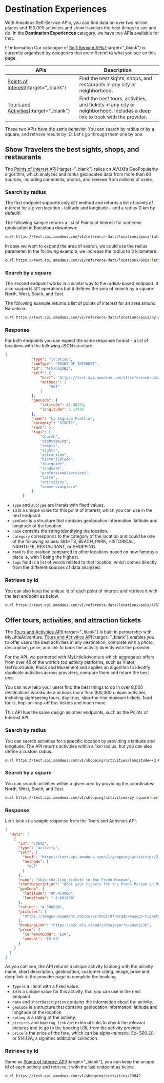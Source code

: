 # Destination Experiences

With Amadeus Self-Service APIs, you can find data on over two million places and 150,000 activities and show travelers the best things to see and do. In the **Destination Experiences** category, we have two APIs available for that.

!!! information
    Our catalogue of [Self-Service APIs](https://developers.amadeus.com/self-service){:target="\_blank"} is currently organised by categories that are different to what you see on this page.

| APIs                                                                                                                                                 | Description                                                                                                               |
|------------------------------------------------------------------------------------------------------------------------------------------------------|---------------------------------------------------------------------------------------------------------------------------|
| [Points of Interest](https://developers.amadeus.com/self-service/category/destination-content/api-doc/points-of-interest/api-reference){:target="\_blank"}     | Find the best sights, shops, and restaurants in any city or neighborhood.                                                 |
| [Tours and Activities](https://developers.amadeus.com/self-service/category/destination-content/api-doc/tours-and-activities/api-reference){:target="\_blank"} | Find the best tours, activities, and tickets in any city or neighborhood. Includes a deep link to book with the provider. |

These two APIs have the same behavior. You can search by radius or by a square, and retrieve results by ID. Let's go through them one by one.

## Show Travelers the best sights, shops, and restaurants

The [Points of Interest  API](https://developers.amadeus.com/self-service/category/destination-content/api-doc/points-of-interest/api-reference){:target="\_blank"} relies on AVUXI’s GeoPopularity algorithm, which analyses and ranks geolocated data from more than 60 sources, including comments, photos, and reviews from millions of users.

### Search by radius

The first endpoint supports only `GET` method and returns a list of points of interest for a given location - latitude and longitude - and a radius (1 km by default).

The following sample returns a list of Points of Interest for someone geolocated in Barcelona downtown: 

```bash
curl https://test.api.amadeus.com/v1/reference-data/locations/pois?latitude=41.397158&longitude=2.160873
```

In case we want to expand the area of search, we could use the radius parameter. In the following example, we increase the radius to 3 kilometers:

```bash
curl https://test.api.amadeus.com/v1/reference-data/locations/pois?latitude=41.397158&longitude=2.160873&radius=3
```

### Search by a square

The second endpoint works in a similar way to the radius-based endpoint. It also supports `GET` operations but it defines the area of search by a square: North, West, South, and East.

The following example returns a list of points of interest for an area around Barcelona:

```bash
curl https://test.api.amadeus.com/v1/reference-data/locations/pois/by-square?north=41.397158&west=2.160873&south=41.394582&east=2.177181   
```

### Response

For both endpoints you can expect the same response format - a list of locations with the following JSON structure:

```json
{
            "type": "location",
            "subType": "POINT_OF_INTEREST",
            "id": "AF57D529B2",
            "self": {
                "href": "https://test.api.amadeus.com/v1/reference-data/locations/pois/AF57D529B2",
                "methods": [
                    "GET"
                ]
            },
            "geoCode": {
                "latitude": 41.40359,
                "longitude": 2.17436
            },
            "name": "La Sagrada Familia",
            "category": "SIGHTS",
            "rank": 5,
            "tags": [
                "church",
                "sightseeing",
                "temple",
                "sights",
                "attraction",
                "historicplace",
                "tourguide",
                "landmark",
                "professionalservices",
                "latte",
                "activities",
                "commercialplace"
            ]
        }
```

- `Type` and `subType` are literals with fixed values.
- `id` is a unique value for this point of interest, which you can use in the next endpoint. 
- `geoCode` is a structure that contains geolocation information: latitude and longitude of the location.
- `name` contains the string identifying the location.
- `category` corresponds to the category of the location and could be one of the following values: SIGHTS, BEACH_PARK, HISTORICAL, NIGHTLIFE, RESTAURANT, or SHOPPING.
- `rank` is the position compared to other locations based on how famous a place is, with 1 being the highest.
- `tags` field is a list of words related to that location, which comes directly from the different sources of data analyzed.


### Retrieve by Id 

You can also keep the unique Id of each point of interest and retrieve it with the last endpoint as below.


```bash
curl https://test.api.amadeus.com/v1/reference-data/locations/pois/AF57D529B2  
```

## Offer tours, activities, and attraction tickets

The [Tours and Activities  API](https://developers.amadeus.com/self-service/category/destination-content/api-doc/tours-and-activities/api-reference){:target="\_blank"}  is built in partnership with MyLittleAdventure. [Tours and Activities  API](https://developers.amadeus.com/self-service/category/destination-content/api-doc/tours-and-activities/api-reference){:target="\_blank"} enables you to offer users the best activities in any destination, complete with a photo, description, price, and link to book the activity directly with the provider. 

For the API, we partnered with MyLittleAdventure which aggregates offers from over 45 of the world’s top activity platforms, such as Viator, GetYourGuide, Klook and Musement and applies an algorithm to identify duplicate activities across providers, compare them and return the best one. 

You can now help your users find the best things to do in over 8,000 destinations worldwide and book more than 300,000 unique activities including sightseeing tours, day trips, skip-the-line museum tickets, food tours, hop-on-hop-off bus tickets and much more. 

This API has the same design as other endpoints, such as the Points of Interest API.

### Search by radius

You can search activities for a specific location by providing a latitude and longitude. The API returns activities within a 1km radius, but you can also define a custom radius. 

```bash
curl https://test.api.amadeus.com/v1/shopping/activities/longitude=-3.69170868&latitude=40.41436995&radius=1   
```

### Search by a square

You can search activities within a given area by providing the coordinates: North, West, South, and East. 

```bash
curl https://test.api.amadeus.com/v1/shopping/activities/by-square?north=41.397158&west=2.160873&south=41.394582&east=2.177181 
```

### Response

Let’s look at a sample response from the Tours and Activities API:

```json
{ 
  "data": [ 
    { 
      "id": "23642", 
      "type": "activity", 
      "self": { 
        "href": "https://test.api.amadeus.com/v1/shopping/activities/23642", 
        "methods": [ 
          "GET" 
        ] 
      }, 
      "name": "Skip-the-line tickets to the Prado Museum", 
      "shortDescription": "Book your tickets for the Prado Museum in Madrid, discover masterpieces by Velázquez, Goya, Mantegna, Raphael, Tintoretto and access all temporary exhibitions.", 
      "geoCode": { 
        "latitude": "40.414000", 
        "longitude": "-3.691000" 
      }, 
      "rating": "4.500000", 
      "pictures": [ 
        "https://images.musement.com/cover/0001/07/prado-museum-tickets_header-6456.jpeg?w=500" 
      ], 
      "bookingLink": "https://b2c.mla.cloud/c/QCejqyor?c=2WxbgL36", 
      "price": { 
        "currencyCode": "EUR", 
        "amount": "16.00" 
      } 
    } 
  ] 
} 
```

As you can see, the API returns a unique activity Id along with the activity name, short description, geolocation, customer rating, image, price and deep link to the provider page to complete the booking.  

- `Type` is a literal with a fixed value.
- `id` is a unique value for this activity, that you can use in the next endpoint. 
- `name` and `shortDescription` contains the information about the activity. 
- `geoCode` is a structure that contains geolocation information: latitude and longitude of the location.
- `rating` is a rating of the activity. 
- `pictures` and `booking link` are external links to check the relevant pictures and to go to the booking URL from the activity provider.
- `price` is the price of the fare, which can be alpha-numeric. Ex- 500.20 or 514.13A, `A` signifies additional collection.

### Retrieve by Id

Same as [Points of Interest  API](https://developers.amadeus.com/self-service/category/destination-content/api-doc/points-of-interest/api-reference){:target="\_blank"}, you can keep the unique Id of each activity and retrieve it with the last endpoint as below.

```bash
curl https://test.api.amadeus.com/v1/shopping/activities/23642
```
